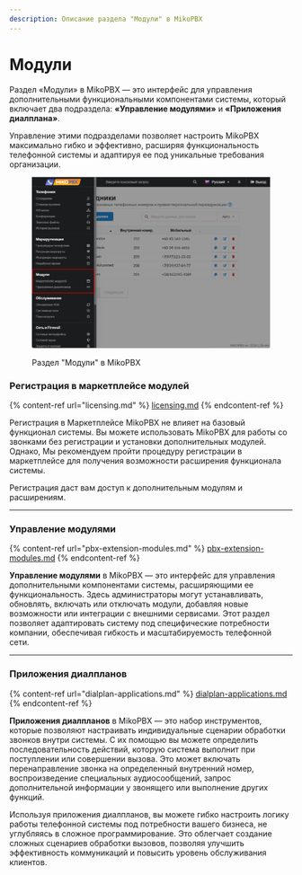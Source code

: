 ```yaml
---
description: Описание раздела "Модули" в MikoPBX
---
```


# Модули

Раздел «Модули» в MikoPBX — это интерфейс для управления дополнительными функциональными компонентами системы, который включает два подраздела: **«Управление модулями»** и **«Приложения диалплана»**.

Управление этими подразделами позволяет настроить MikoPBX максимально гибко и эффективно, расширяя функциональность телефонной системы и адаптируя ее под уникальные требования организации.

<figure><img src="../../.gitbook/assets/ModulesSection.png" alt=""><figcaption><p>Раздел "Модули" в MikoPBX</p></figcaption></figure>

### Регистрация в маркетплейсе модулей

{% content-ref url="licensing.md" %}
[licensing.md](licensing.md)
{% endcontent-ref %}

Регистрация в Маркетплейсе MikoPBX не влияет на базовый функционал системы. Вы можете использовать MikoPBX для работы со звонками без регистрации и установки дополнительных модулей. Однако, Мы рекомендуем пройти процедуру регистрации в маркетплейсе для получения возможности расширения функционала системы.

Регистрация даст вам доступ к дополнительным модулям и расширениям.

***

### Управление модулями&#x20;

{% content-ref url="pbx-extension-modules.md" %}
[pbx-extension-modules.md](pbx-extension-modules.md)
{% endcontent-ref %}

**Управление модулями** в MikoPBX — это интерфейс для управления дополнительными компонентами системы, расширяющими ее функциональность. Здесь администраторы могут устанавливать, обновлять, включать или отключать модули, добавляя новые возможности или интеграции с внешними сервисами. Этот раздел позволяет адаптировать систему под специфические потребности компании, обеспечивая гибкость и масштабируемость телефонной сети.

***

### Приложения диалпланов

{% content-ref url="dialplan-applications.md" %}
[dialplan-applications.md](dialplan-applications.md)
{% endcontent-ref %}

**Приложения диалпланов** в MikoPBX — это набор инструментов, которые позволяют настраивать индивидуальные сценарии обработки звонков внутри системы. С их помощью вы можете определить последовательность действий, которую система выполнит при поступлении или совершении вызова. Это может включать перенаправление звонка на определенный внутренний номер, воспроизведение специальных аудиосообщений, запрос дополнительной информации у звонящего или выполнение других функций.

Используя приложения диалпланов, вы можете гибко настроить логику работы телефонной системы под потребности вашего бизнеса, не углубляясь в сложное программирование. Это облегчает создание сложных сценариев обработки вызовов, позволяя улучшить эффективность коммуникаций и повысить уровень обслуживания клиентов.
